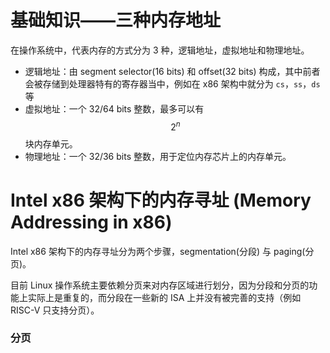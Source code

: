 # 基础知识——三种内存地址

在操作系统中，代表内存的方式分为 3 种，逻辑地址，虚拟地址和物理地址。

- 逻辑地址：由 segment selector(16 bits) 和 offset(32 bits) 构成，其中前者会被存储到处理器特有的寄存器当中，例如在 x86 架构中就分为 `cs`，`ss`，`ds` 等
- 虚拟地址：一个 32/64 bits 整数，最多可以有 $$2^n$$ 块内存单元。
- 物理地址：一个 32/36 bits 整数，用于定位内存芯片上的内存单元。

# Intel x86 架构下的内存寻址 (Memory Addressing in x86)

Intel x86 架构下的内存寻址分为两个步骤，segmentation(分段) 与 paging(分页)。

目前 Linux 操作系统主要依赖分页来对内存区域进行划分，因为分段和分页的功能上实际上是重复的，而分段在一些新的 ISA 上并没有被完善的支持（例如 RISC-V 只支持分页）。

### 分页

